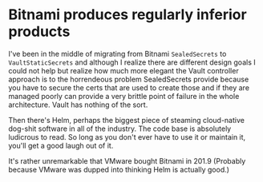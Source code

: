 # Bitnami produces regularly inferior products

I've been in the middle of migrating from Bitnami `SealedSecrets` to `VaultStaticSecrets` and although I realize there are different design goals I could not help but realize how much more elegant the Vault controller approach is to the horrendeous problem SealedSecrets provide because you have to secure the certs that are used to create those and if they are managed poorly can provide a very brittle point of failure in the whole architecture. Vault has nothing of the sort.

Then there's Helm, perhaps the biggest piece of steaming cloud-native dog-shit software in all of the industry. The code base is absolutely ludicrous to read. So long as you don't ever have to use it or maintain it, you'll get a good laugh out of it.

It's rather unremarkable that VMware bought Bitnami in 201.9 (Probably because VMware was dupped into thinking Helm is actually good.)
